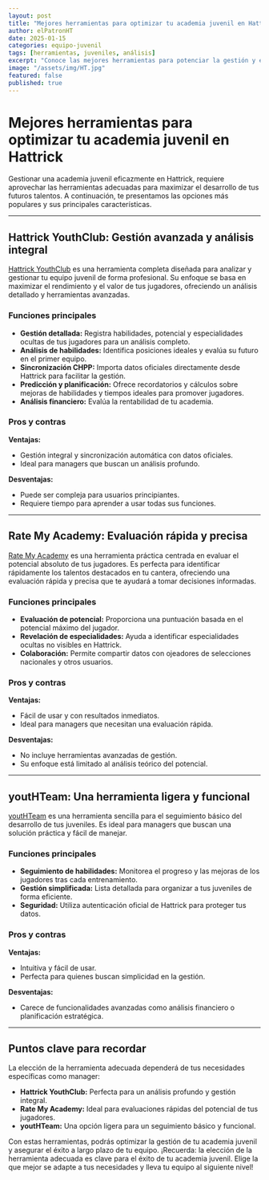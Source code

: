 ```yaml
---
layout: post
title: "Mejores herramientas para optimizar tu academia juvenil en Hattrick"
author: elPatronHT
date: 2025-01-15
categories: equipo-juvenil
tags: [herramientas, juveniles, análisis]
excerpt: "Conoce las mejores herramientas para potenciar la gestión y el rendimiento de tu cantera en Hattrick."
image: "/assets/img/HT.jpg"
featured: false
published: true
---
```


# Mejores herramientas para optimizar tu academia juvenil en Hattrick

Gestionar una academia juvenil eficazmente en Hattrick, requiere aprovechar las herramientas adecuadas para maximizar el desarrollo de tus futuros talentos. A continuación, te presentamos las opciones más populares y sus principales características.

---

## Hattrick YouthClub: Gestión avanzada y análisis integral

<a href="https://www.hattrick-youthclub.org/" target="_blank" rel="noopener noreferrer"> Hattrick YouthClub</a> es una herramienta completa diseñada para analizar y gestionar tu equipo juvenil de forma profesional. Su enfoque se basa en maximizar el rendimiento y el valor de tus jugadores, ofreciendo un análisis detallado y herramientas avanzadas.

### Funciones principales

- **Gestión detallada:** Registra habilidades, potencial y especialidades ocultas de tus jugadores para un análisis completo.
- **Análisis de habilidades:** Identifica posiciones ideales y evalúa su futuro en el primer equipo.
- **Sincronización CHPP:** Importa datos oficiales directamente desde Hattrick para facilitar la gestión.
- **Predicción y planificación:** Ofrece recordatorios y cálculos sobre mejoras de habilidades y tiempos ideales para promover jugadores.
- **Análisis financiero:** Evalúa la rentabilidad de tu academia.

### Pros y contras

**Ventajas:**

- Gestión integral y sincronización automática con datos oficiales.
- Ideal para managers que buscan un análisis profundo.

**Desventajas:**

- Puede ser compleja para usuarios principiantes.
- Requiere tiempo para aprender a usar todas sus funciones.

---

## Rate My Academy: Evaluación rápida y precisa

<a href="https://www.rate-my.academy/" target="_blank" rel="noopener noreferrer"> Rate My Academy</a> es una herramienta práctica centrada en evaluar el potencial absoluto de tus jugadores. Es perfecta para identificar rápidamente los talentos destacados en tu cantera, ofreciendo una evaluación rápida y precisa que te ayudará a tomar decisiones informadas.

### Funciones principales

- **Evaluación de potencial:** Proporciona una puntuación basada en el potencial máximo del jugador.
- **Revelación de especialidades:** Ayuda a identificar especialidades ocultas no visibles en Hattrick.
- **Colaboración:** Permite compartir datos con ojeadores de selecciones nacionales y otros usuarios.

### Pros y contras

**Ventajas:**

- Fácil de usar y con resultados inmediatos.
- Ideal para managers que necesitan una evaluación rápida.

**Desventajas:**

- No incluye herramientas avanzadas de gestión.
- Su enfoque está limitado al análisis teórico del potencial.

---

## youtHTeam: Una herramienta ligera y funcional

<a href="https://youthteam.moshu.ro/" target="_blank" rel="noopener noreferrer"> youtHTeam</a> es una herramienta sencilla para el seguimiento básico del desarrollo de tus juveniles. Es ideal para managers que buscan una solución práctica y fácil de manejar.

### Funciones principales

- **Seguimiento de habilidades:** Monitorea el progreso y las mejoras de los jugadores tras cada entrenamiento.
- **Gestión simplificada:** Lista detallada para organizar a tus juveniles de forma eficiente.
- **Seguridad:** Utiliza autenticación oficial de Hattrick para proteger tus datos.

### Pros y contras

**Ventajas:**

- Intuitiva y fácil de usar.
- Perfecta para quienes buscan simplicidad en la gestión.

**Desventajas:**

- Carece de funcionalidades avanzadas como análisis financiero o planificación estratégica.

---

## Puntos clave para recordar

La elección de la herramienta adecuada dependerá de tus necesidades específicas como manager:

- **Hattrick YouthClub:** Perfecta para un análisis profundo y gestión integral.
- **Rate My Academy:** Ideal para evaluaciones rápidas del potencial de tus jugadores.
- **youtHTeam:** Una opción ligera para un seguimiento básico y funcional.

Con estas herramientas, podrás optimizar la gestión de tu academia juvenil y asegurar el éxito a largo plazo de tu equipo. ¡Recuerda: la elección de la herramienta adecuada es clave para el éxito de tu academia juvenil. Elige la que mejor se adapte a tus necesidades y lleva tu equipo al siguiente nivel!
